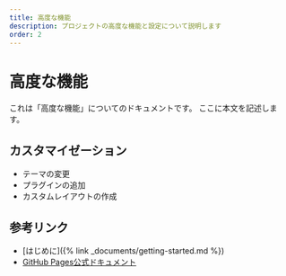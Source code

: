 ```yaml
---
title: 高度な機能
description: プロジェクトの高度な機能と設定について説明します
order: 2
---
```


# 高度な機能

これは「高度な機能」についてのドキュメントです。
ここに本文を記述します。

## カスタマイゼーション

- テーマの変更
- プラグインの追加
- カスタムレイアウトの作成

## 参考リンク

- [はじめに]({% link _documents/getting-started.md %})
- [GitHub Pages公式ドキュメント](https://docs.github.com/ja/pages)
